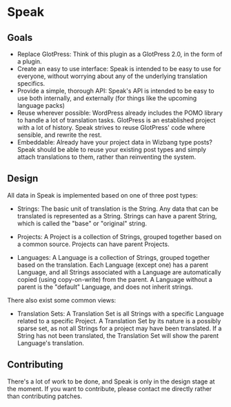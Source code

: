 Speak
=====

Goals
-----
* Replace GlotPress: Think of this plugin as a GlotPress 2.0, in the form of a
  plugin.
* Create an easy to use interface: Speak is intended to be easy to use for
  everyone, without worrying about any of the underlying translation specifics.
* Provide a simple, thorough API: Speak's API is intended to be easy to use both
  internally, and externally (for things like the upcoming language packs)
* Reuse wherever possible: WordPress already includes the POMO library to handle
  a lot of translation tasks. GlotPress is an established project with a lot of
  history. Speak strives to reuse GlotPress' code where sensible, and rewrite
  the rest.
* Embeddable: Already have your project data in Wizbang type posts? Speak should
  be able to reuse your existing post types and simply attach translations to
  them, rather than reinventing the system.

Design
------
All data in Speak is implemented based on one of three post types:

* Strings: The basic unit of translation is the String. Any data that can be
  translated is represented as a String. Strings can have a parent String, which
  is called the "base" or "original" string.

* Projects: A Project is a collection of Strings, grouped together based on a
  common source. Projects can have parent Projects.

* Languages: A Language is a collection of Strings, grouped together based on
  the translation. Each Language (except one) has a parent Language, and all
  Strings associated with a Language are automatically copied (using
  copy-on-write) from the parent. A Language without a parent is the "default"
  Language, and does not inherit strings.

There also exist some common views:

* Translation Sets: A Translation Set is all Strings with a specific Language
  related to a specific Project. A Translation Set by its nature is a possibly
  sparse set, as not all Strings for a project may have been translated. If a
  String has not been translated, the Translation Set will show the parent
  Language's translation.

Contributing
------------
There's a lot of work to be done, and Speak is only in the design stage at the
moment. If you want to contribute, please contact me directly rather than
contributing patches.
